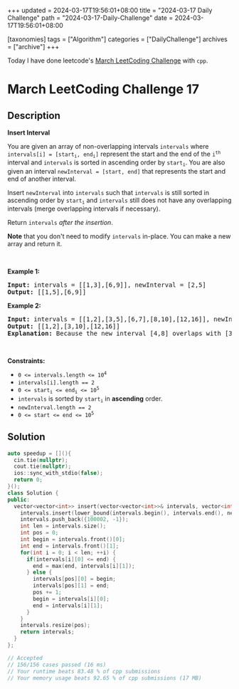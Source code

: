 +++
updated = 2024-03-17T19:56:01+08:00
title = "2024-03-17 Daily Challenge"
path = "2024-03-17-Daily-Challenge"
date = 2024-03-17T19:56:01+08:00

[taxonomies]
tags = ["Algorithm"]
categories = ["DailyChallenge"]
archives = ["archive"]
+++

Today I have done leetcode's [March LeetCoding Challenge](https://leetcode.com/problems/insert-interval/) with `cpp`.

<!-- more -->

# March LeetCoding Challenge 17

## Description

**Insert Interval**

<p>You are given an array of non-overlapping intervals <code>intervals</code> where <code>intervals[i] = [start<sub>i</sub>, end<sub>i</sub>]</code> represent the start and the end of the <code>i<sup>th</sup></code> interval and <code>intervals</code> is sorted in ascending order by <code>start<sub>i</sub></code>. You are also given an interval <code>newInterval = [start, end]</code> that represents the start and end of another interval.</p>

<p>Insert <code>newInterval</code> into <code>intervals</code> such that <code>intervals</code> is still sorted in ascending order by <code>start<sub>i</sub></code> and <code>intervals</code> still does not have any overlapping intervals (merge overlapping intervals if necessary).</p>

<p>Return <code>intervals</code><em> after the insertion</em>.</p>

<p><strong>Note</strong> that you don&#39;t need to modify <code>intervals</code> in-place. You can make a new array and return it.</p>

<p>&nbsp;</p>
<p><strong class="example">Example 1:</strong></p>

<pre>
<strong>Input:</strong> intervals = [[1,3],[6,9]], newInterval = [2,5]
<strong>Output:</strong> [[1,5],[6,9]]
</pre>

<p><strong class="example">Example 2:</strong></p>

<pre>
<strong>Input:</strong> intervals = [[1,2],[3,5],[6,7],[8,10],[12,16]], newInterval = [4,8]
<strong>Output:</strong> [[1,2],[3,10],[12,16]]
<strong>Explanation:</strong> Because the new interval [4,8] overlaps with [3,5],[6,7],[8,10].
</pre>

<p>&nbsp;</p>
<p><strong>Constraints:</strong></p>

<ul>
	<li><code>0 &lt;= intervals.length &lt;= 10<sup>4</sup></code></li>
	<li><code>intervals[i].length == 2</code></li>
	<li><code>0 &lt;= start<sub>i</sub> &lt;= end<sub>i</sub> &lt;= 10<sup>5</sup></code></li>
	<li><code>intervals</code> is sorted by <code>start<sub>i</sub></code> in <strong>ascending</strong> order.</li>
	<li><code>newInterval.length == 2</code></li>
	<li><code>0 &lt;= start &lt;= end &lt;= 10<sup>5</sup></code></li>
</ul>


## Solution

``` cpp
auto speedup = [](){
  cin.tie(nullptr);
  cout.tie(nullptr);
  ios::sync_with_stdio(false);
  return 0;
}();
class Solution {
public:
  vector<vector<int>> insert(vector<vector<int>>& intervals, vector<int>& newInterval) {
    intervals.insert(lower_bound(intervals.begin(), intervals.end(), newInterval), newInterval);
    intervals.push_back({100002, -1});
    int len = intervals.size();
    int pos = 0;
    int begin = intervals.front()[0];
    int end = intervals.front()[1];
    for(int i = 0; i < len; ++i) {
      if(intervals[i][0] <= end) {
        end = max(end, intervals[i][1]);
      } else {
        intervals[pos][0] = begin;
        intervals[pos][1] = end;
        pos += 1;
        begin = intervals[i][0];
        end = intervals[i][1];
      }
    }
    intervals.resize(pos);
    return intervals;
  }
};

// Accepted
// 156/156 cases passed (16 ms)
// Your runtime beats 83.48 % of cpp submissions
// Your memory usage beats 92.65 % of cpp submissions (17 MB)
```
